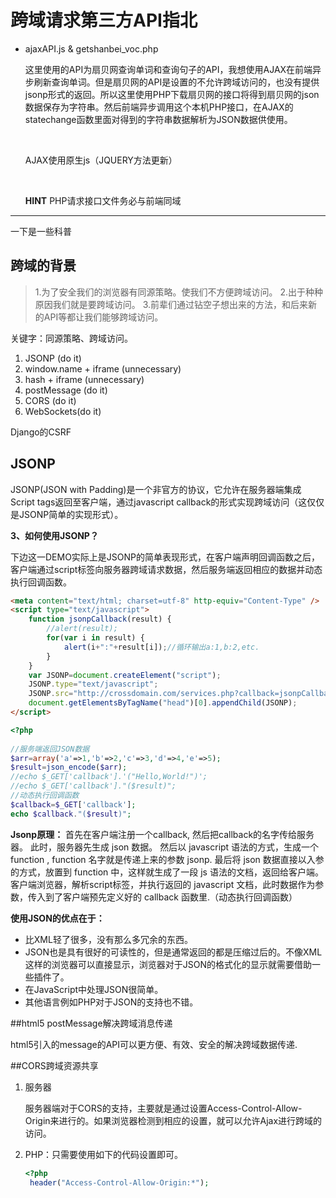 # 跨域请求第三方API指北

- ajaxAPI.js & getshanbei_voc.php 

  这里使用的API为扇贝网查询单词和查询句子的API，我想使用AJAX在前端异步刷新查询单词。但是扇贝网的API是设置的不允许跨域访问的，也没有提供jsonp形式的返回。所以这里使用PHP下载扇贝网的接口将得到扇贝网的json数据保存为字符串。然后前端异步调用这个本机PHP接口，在AJAX的statechange函数里面对得到的字符串数据解析为JSON数据供使用。

  ​

  AJAX使用原生js（JQUERY方法更新）

  ​

  **HINT** PHP请求接口文件务必与前端同域	

----

一下是一些科普

## 跨域的背景

> 1.为了安全我们的浏览器有同源策略。使我们不方便跨域访问。
> 2.出于种种原因我们就是要跨域访问。
> 3.前辈们通过钻空子想出来的方法，和后来新的API等都让我们能够跨域访问。

关键字：同源策略、跨域访问。



1. JSONP (do it)
2. window.name + iframe (unnecessary)
3. hash + iframe (unnecessary)
4. postMessage (do it)
5. CORS (do it)
6. WebSockets(do it)





Django的CSRF



## JSONP

JSONP(JSON with Padding)是一个非官方的协议，它允许在服务器端集成Script tags返回至客户端，通过javascript callback的形式实现跨域访问（这仅仅是JSONP简单的实现形式）。

**3、如何使用JSONP？**

下边这一DEMO实际上是JSONP的简单表现形式，在客户端声明回调函数之后，客户端通过script标签向服务器跨域请求数据，然后服务端返回相应的数据并动态执行回调函数。

```html
<meta content="text/html; charset=utf-8" http-equiv="Content-Type" />  
<script type="text/javascript">  
    function jsonpCallback(result) {  
        //alert(result);  
        for(var i in result) {  
            alert(i+":"+result[i]);//循环输出a:1,b:2,etc.  
        }  
    }  
    var JSONP=document.createElement("script");  
    JSONP.type="text/javascript";  
    JSONP.src="http://crossdomain.com/services.php?callback=jsonpCallback";  
    document.getElementsByTagName("head")[0].appendChild(JSONP);  
</script>  
```

```PHP
<?php  
  
//服务端返回JSON数据  
$arr=array('a'=>1,'b'=>2,'c'=>3,'d'=>4,'e'=>5);  
$result=json_encode($arr);  
//echo $_GET['callback'].'("Hello,World!")';  
//echo $_GET['callback']."($result)";  
//动态执行回调函数  
$callback=$_GET['callback'];  
echo $callback."($result)";  
```

**Jsonp原理：** 
首先在客户端注册一个callback, 然后把callback的名字传给服务器。
此时，服务器先生成 json 数据。
然后以 javascript 语法的方式，生成一个function , function 名字就是传递上来的参数 jsonp.
最后将 json 数据直接以入参的方式，放置到 function 中，这样就生成了一段 js 语法的文档，返回给客户端。
客户端浏览器，解析script标签，并执行返回的 javascript 文档，此时数据作为参数，传入到了客户端预先定义好的 callback 函数里.（动态执行回调函数）

**使用JSON的优点在于：**

- 比XML轻了很多，没有那么多冗余的东西。
- JSON也是具有很好的可读性的，但是通常返回的都是压缩过后的。不像XML这样的浏览器可以直接显示，浏览器对于JSON的格式化的显示就需要借助一些插件了。
- 在JavaScript中处理JSON很简单。
- 其他语言例如PHP对于JSON的支持也不错。



##html5 postMessage解决跨域消息传递

html5引入的message的API可以更方便、有效、安全的解决跨域数据传递.



##CORS跨域资源共享

1. 服务器

   服务器端对于CORS的支持，主要就是通过设置Access-Control-Allow-Origin来进行的。如果浏览器检测到相应的设置，就可以允许Ajax进行跨域的访问。

2. PHP：只需要使用如下的代码设置即可。

   ```PHP
   <?php  
    header("Access-Control-Allow-Origin:*");  
   ```

   ​

